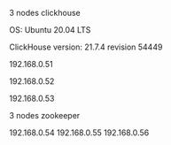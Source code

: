 3 nodes clickhouse

OS: Ubuntu 20.04 LTS

ClickHouse version: 21.7.4 revision 54449

192.168.0.51

192.168.0.52

192.168.0.53



3 nodes zookeeper

192.168.0.54
192.168.0.55
192.168.0.56
